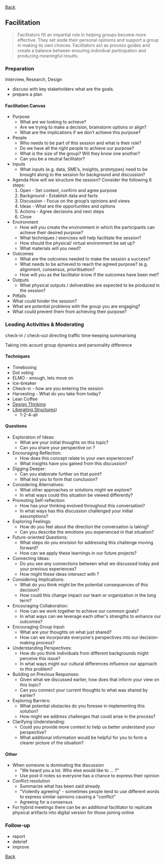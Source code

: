 [Back](../README.md)

## Facilitation

> Facilitators fill an impartial role in helping groups become more effective. They set aside their personal opinions and support a group in making its own choices. Facilitators act as process guides and create a balance between ensuring individual participation and producing meaningful results.

### Preparation

Interview, Research, Design
- discuss with key stakeholders what are the goals. 
- prepare a plan

#### Facilitation Canvas

- Purpose
  - What are we looking to achieve? 
  - Are we trying to make a decision, brainstorm options or align?
  - What are the implications if we don’t achieve this purpose?
- People
  - Who needs to be part of this session and what is their role?
  - Do we have all the right people to achieve our purpose?
  - What is the size of the group? Will they know one another?
  - Can you be a neutral facilitator?
- Inputs
  - What inputs (e.g. data, SME’s, insights, prototypes) need to be brought along to the session for background and discussion?
- Agenda
  How will we structure the session? Consider the following 6 steps:
  1. Open - Set context, confirm and agree purpose
  2. Background - Establish data and facts
  3. Discussion - Focus on the group’s opinions and views
  4. Ideas - What are the opportunities and options
  5. Actions - Agree decisions and next steps
  6. Close
- Environment
  - How will you create the environment in which the participants can achieve their desired purpose?
  - What techniques / exercises will help facilitate the session?
  - How should the physical/ virtual environment be set up?
  - What materials will you need?
- Outcomes
  - What are the outcomes needed to make the session a success?
  - What needs to be achieved to reach the agreed purpose? (e.g. alignment, consensus, prioritisation?
  - How will you as the facilitator know if the outcomes have been met?
- Outputs
  - What physical outputs / deliverables are expected to be produced in the session?
-  Pitfalls
  - What could hinder the session?
  - What are potential problems with the group you are engaging?
  - What could prevent them from achieving their purpose?

### Leading Activities & Moderating

check-in / check-out
directing traffic
time-keeping
summarising

Taking into acount group dynamics and personality difference

#### Techniques

- Timeboxing
- Dot voting
- ELMO - enough, lets move on
- Ice-breaker
- Check-in - how are you entering the session
- Harvesting - What do you take from today?
- Lean Coffee
- [Design Thinking](https://www.design-thinking-playbook.com/playbook?lang=en)
- [Liberating Structures](https://www.liberatingstructures.com/))
  - 1-2-4-all

#### Questions

- Exploration of Ideas:
  - What are your initial thoughts on this topic?
  - Can you share your perspective on <specific aspect>?
- Encouraging Reflection:
  - How does this concept relate to your own experiences?
  - What insights have you gained from this discussion?
- Digging Deeper:
  - Can you elaborate further on that point?
  - What led you to form that conclusion?
- Considering Alternatives:
  - What other approaches or solutions might we explore?
  - In what ways could this situation be viewed differently?
- Promoting Self-reflection:
  - How has your thinking evolved throughout this conversation?
  - In what ways has this discussion challenged your initial assumptions?
- Exploring Feelings:
  - How do you feel about the direction the conversation is taking?
  - Can you describe the emotions you experienced in that situation?
- Future-oriented Questions:
  - What steps do you envision for addressing this challenge moving forward?
  - How can we apply these learnings in our future projects?
- Connecting Ideas:
  - Do you see any connections between what we discussed today and your previous experiences?
  - How might these ideas intersect with <related concept>?
- Considering Implications:
  - What do you think might be the potential consequences of this decision?
  - How could this change impact our team or organization in the long term?
- Encouraging Collaboration:
  - How can we work together to achieve our common goals?
  - In what ways can we leverage each other's strengths to enhance our outcomes?
- Encouraging Group Input:
  - What are your thoughts on what <participant> just shared?
  - How can we incorporate everyone's perspectives into our decision-making process?
- Understanding Perspectives:
  - How do you think individuals from different backgrounds might perceive this issue?
  - In what ways might our cultural differences influence our approach to this problem?
- Building on Previous Responses:
  - Given what we discussed earlier, how does that inform your view on this topic?
  - Can you connect your current thoughts to what was shared by <participant> earlier?
- Exploring Barriers:
  - What potential obstacles do you foresee in implementing this solution?
  - How might we address challenges that could arise in the process?
- Clarifying Understanding:
  - Could you provide more context to help us better understand your perspective?
  - What additional information would be helpful for you to form a clearer picture of the situation?

#### Other

- When someone is dominating the discussion
  - "We heard you a lot. Who else would like to ... ?"
  - Use post-it notes so everyone has a chance to express their opinion
- Conflict resolution
  - Summarize what has been said already
  - "Violently agreeing" - sometimes people tend to use different words to express similar opinions causing a "conflict"
  - Agreeing for a consensus
- For hybrid meetings there can be an additional facilitator to replicate physical artifacts into digital version for those joining online

### Follow-up

- report
- debrief
- improve

[Back](../README.md)
